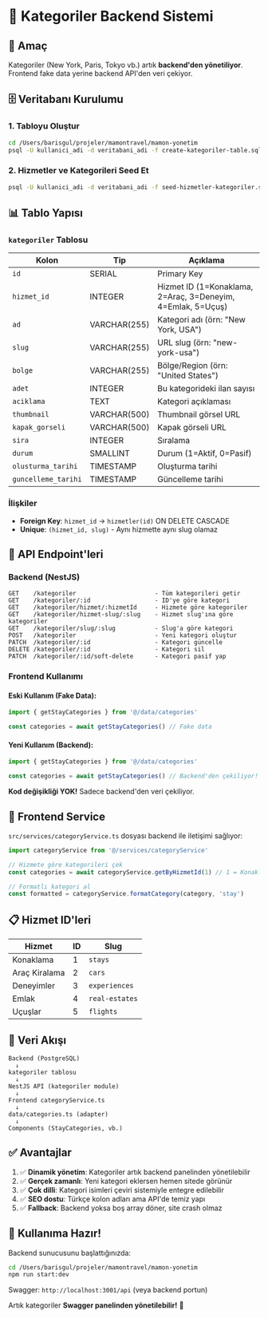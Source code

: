 # 📁 Kategoriler Backend Sistemi

## 🎯 Amaç
Kategoriler (New York, Paris, Tokyo vb.) artık **backend'den yönetiliyor**. Frontend fake data yerine backend API'den veri çekiyor.

## 🗄️ Veritabanı Kurulumu

### 1. Tabloyu Oluştur
```bash
cd /Users/barisgul/projeler/mamontravel/mamon-yonetim
psql -U kullanici_adi -d veritabani_adi -f create-kategoriler-table.sql
```

### 2. Hizmetler ve Kategorileri Seed Et
```bash
psql -U kullanici_adi -d veritabani_adi -f seed-hizmetler-kategoriler.sql
```

## 📊 Tablo Yapısı

### `kategoriler` Tablosu
| Kolon | Tip | Açıklama |
|-------|-----|----------|
| `id` | SERIAL | Primary Key |
| `hizmet_id` | INTEGER | Hizmet ID (1=Konaklama, 2=Araç, 3=Deneyim, 4=Emlak, 5=Uçuş) |
| `ad` | VARCHAR(255) | Kategori adı (örn: "New York, USA") |
| `slug` | VARCHAR(255) | URL slug (örn: "new-york-usa") |
| `bolge` | VARCHAR(255) | Bölge/Region (örn: "United States") |
| `adet` | INTEGER | Bu kategorideki ilan sayısı |
| `aciklama` | TEXT | Kategori açıklaması |
| `thumbnail` | VARCHAR(500) | Thumbnail görsel URL |
| `kapak_gorseli` | VARCHAR(500) | Kapak görseli URL |
| `sira` | INTEGER | Sıralama |
| `durum` | SMALLINT | Durum (1=Aktif, 0=Pasif) |
| `olusturma_tarihi` | TIMESTAMP | Oluşturma tarihi |
| `guncelleme_tarihi` | TIMESTAMP | Güncelleme tarihi |

### İlişkiler
- **Foreign Key**: `hizmet_id` → `hizmetler(id)` ON DELETE CASCADE
- **Unique**: `(hizmet_id, slug)` - Aynı hizmette aynı slug olamaz

## 🔌 API Endpoint'leri

### Backend (NestJS)
```
GET    /kategoriler                      - Tüm kategorileri getir
GET    /kategoriler/:id                  - ID'ye göre kategori
GET    /kategoriler/hizmet/:hizmetId     - Hizmete göre kategoriler
GET    /kategoriler/hizmet-slug/:slug    - Hizmet slug'ına göre kategoriler
GET    /kategoriler/slug/:slug           - Slug'a göre kategori
POST   /kategoriler                      - Yeni kategori oluştur
PATCH  /kategoriler/:id                  - Kategori güncelle
DELETE /kategoriler/:id                  - Kategori sil
PATCH  /kategoriler/:id/soft-delete      - Kategori pasif yap
```

### Frontend Kullanımı

#### Eski Kullanım (Fake Data):
```typescript
import { getStayCategories } from '@/data/categories'

const categories = await getStayCategories() // Fake data
```

#### Yeni Kullanım (Backend):
```typescript
import { getStayCategories } from '@/data/categories'

const categories = await getStayCategories() // Backend'den çekiliyor! 🚀
```

**Kod değişikliği YOK!** Sadece backend'den veri çekiliyor.

## 🎨 Frontend Service

`src/services/categoryService.ts` dosyası backend ile iletişimi sağlıyor:

```typescript
import categoryService from '@/services/categoryService'

// Hizmete göre kategorileri çek
const categories = await categoryService.getByHizmetId(1) // 1 = Konaklama

// Formatlı kategori al
const formatted = categoryService.formatCategory(category, 'stay')
```

## 📋 Hizmet ID'leri

| Hizmet | ID | Slug |
|--------|----|----|
| Konaklama | 1 | `stays` |
| Araç Kiralama | 2 | `cars` |
| Deneyimler | 3 | `experiences` |
| Emlak | 4 | `real-estates` |
| Uçuşlar | 5 | `flights` |

## 🔄 Veri Akışı

```
Backend (PostgreSQL)
  ↓
kategoriler tablosu
  ↓
NestJS API (kategoriler module)
  ↓
Frontend categoryService.ts
  ↓
data/categories.ts (adapter)
  ↓
Components (StayCategories, vb.)
```

## ✅ Avantajlar

1. ✅ **Dinamik yönetim**: Kategoriler artık backend panelinden yönetilebilir
2. ✅ **Gerçek zamanlı**: Yeni kategori eklersen hemen sitede görünür
3. ✅ **Çok dilli**: Kategori isimleri çeviri sistemiyle entegre edilebilir
4. ✅ **SEO dostu**: Türkçe kolon adları ama API'de temiz yapı
5. ✅ **Fallback**: Backend yoksa boş array döner, site crash olmaz

## 🚀 Kullanıma Hazır!

Backend sunucusunu başlattığınızda:
```bash
cd /Users/barisgul/projeler/mamontravel/mamon-yonetim
npm run start:dev
```

Swagger: `http://localhost:3001/api` (veya backend portun)

Artık kategoriler **Swagger panelinden yönetilebilir!** 🎉

